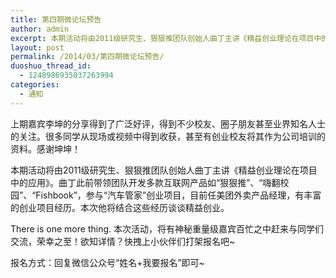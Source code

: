```yaml
---
title: 第四期微论坛预告
author: admin
excerpt: 本期活动将由2011级研究生、狠狠推团队创始人曲丁主讲《精益创业理论在项目中的应用》。曲丁此前带领团队开发多款互联网产品如“狠狠推”、“嗨翻校园”、“Fishbook”，参与“汽车管家”创业项目，目前任美团外卖产品经理，有丰富的创业项目经历。本次他将结合这些经历谈谈精益创业。
layout: post
permalink: /2014/03/第四期微论坛预告/
duoshuo_thread_id:
  - 1248986935037263994
categories:
  - 通知
---
```


上期嘉宾李坤的分享得到了广泛好评，得到不少校友、圈子朋友甚至业界知名人士的关注。很多同学从现场或视频中得到收获，甚至有创业校友将其作为公司培训的资料。感谢坤坤！

本期活动将由2011级研究生、狠狠推团队创始人曲丁主讲《精益创业理论在项目中的应用》。曲丁此前带领团队开发多款互联网产品如“狠狠推”、“嗨翻校园”、“Fishbook”，参与“汽车管家”创业项目，目前任美团外卖产品经理，有丰富的创业项目经历。本次他将结合这些经历谈谈精益创业。

There is one more thing. 本次活动，将有神秘重量级嘉宾百忙之中赶来与同学们交流，荣幸之至！欲知详情？快拽上小伙伴们打架报名吧~

报名方式：回复微信公众号“姓名+我要报名”即可~